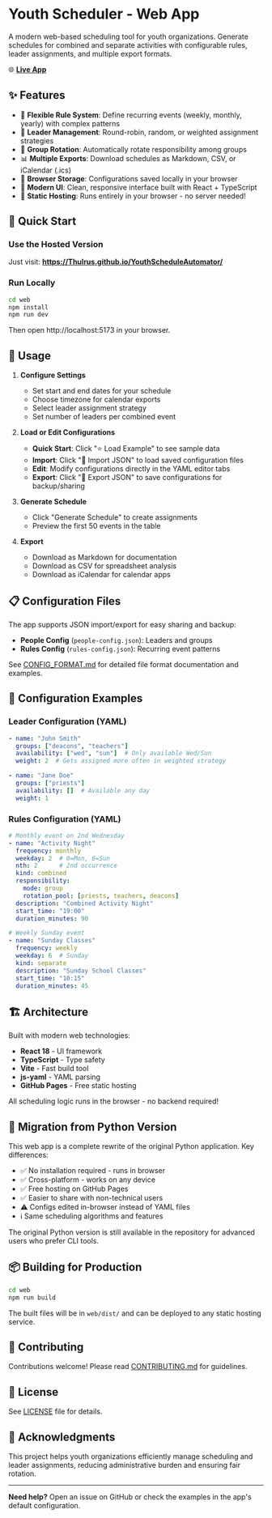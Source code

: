 # Youth Scheduler - Web App

A modern web-based scheduling tool for youth organizations. Generate schedules for combined and separate activities with configurable rules, leader assignments, and multiple export formats.

🌐 **[Live App](https://Thulrus.github.io/YouthScheduleAutomator/)**

## ✨ Features

- 📅 **Flexible Rule System**: Define recurring events (weekly, monthly, yearly) with complex patterns
- 👥 **Leader Management**: Round-robin, random, or weighted assignment strategies
- 🔄 **Group Rotation**: Automatically rotate responsibility among groups
- 📊 **Multiple Exports**: Download schedules as Markdown, CSV, or iCalendar (.ics)
- 💾 **Browser Storage**: Configurations saved locally in your browser
- 🎨 **Modern UI**: Clean, responsive interface built with React + TypeScript
- 🚀 **Static Hosting**: Runs entirely in your browser - no server needed!

## 🚀 Quick Start

### Use the Hosted Version

Just visit: **https://Thulrus.github.io/YouthScheduleAutomator/**

### Run Locally

```bash
cd web
npm install
npm run dev
```

Then open http://localhost:5173 in your browser.

## 📖 Usage

1. **Configure Settings**
   - Set start and end dates for your schedule
   - Choose timezone for calendar exports
   - Select leader assignment strategy
   - Set number of leaders per combined event

2. **Load or Edit Configurations**
   - **Quick Start**: Click "⭐ Load Example" to see sample data
   - **Import**: Click "📁 Import JSON" to load saved configuration files
   - **Edit**: Modify configurations directly in the YAML editor tabs
   - **Export**: Click "💾 Export JSON" to save configurations for backup/sharing

3. **Generate Schedule**
   - Click "Generate Schedule" to create assignments
   - Preview the first 50 events in the table

4. **Export**
   - Download as Markdown for documentation
   - Download as CSV for spreadsheet analysis
   - Download as iCalendar for calendar apps

## 📋 Configuration Files

The app supports JSON import/export for easy sharing and backup:

- **People Config** (`people-config.json`): Leaders and groups
- **Rules Config** (`rules-config.json`): Recurring event patterns

See [CONFIG_FORMAT.md](CONFIG_FORMAT.md) for detailed file format documentation and examples.

## 📝 Configuration Examples

### Leader Configuration (YAML)

```yaml
- name: "John Smith"
  groups: ["deacons", "teachers"]
  availability: ["wed", "sun"]  # Only available Wed/Sun
  weight: 2  # Gets assigned more often in weighted strategy

- name: "Jane Doe"
  groups: ["priests"]
  availability: []  # Available any day
  weight: 1
```

### Rules Configuration (YAML)

```yaml
# Monthly event on 2nd Wednesday
- name: "Activity Night"
  frequency: monthly
  weekday: 2  # 0=Mon, 6=Sun
  nth: 2      # 2nd occurrence
  kind: combined
  responsibility:
    mode: group
    rotation_pool: [priests, teachers, deacons]
  description: "Combined Activity Night"
  start_time: "19:00"
  duration_minutes: 90

# Weekly Sunday event
- name: "Sunday Classes"
  frequency: weekly
  weekday: 6  # Sunday
  kind: separate
  description: "Sunday School Classes"
  start_time: "10:15"
  duration_minutes: 45
```

## 🏗️ Architecture

Built with modern web technologies:

- **React 18** - UI framework
- **TypeScript** - Type safety
- **Vite** - Fast build tool
- **js-yaml** - YAML parsing
- **GitHub Pages** - Free static hosting

All scheduling logic runs in the browser - no backend required!

## 🔄 Migration from Python Version

This web app is a complete rewrite of the original Python application. Key differences:

- ✅ No installation required - runs in browser
- ✅ Cross-platform - works on any device
- ✅ Free hosting on GitHub Pages
- ✅ Easier to share with non-technical users
- ⚠️ Configs edited in-browser instead of YAML files
- ℹ️ Same scheduling algorithms and features

The original Python version is still available in the repository for advanced users who prefer CLI tools.

## 📦 Building for Production

```bash
cd web
npm run build
```

The built files will be in `web/dist/` and can be deployed to any static hosting service.

## 🤝 Contributing

Contributions welcome! Please read [CONTRIBUTING.md](../CONTRIBUTING.md) for guidelines.

## 📄 License

See [LICENSE](../LICENSE) file for details.

## 🙏 Acknowledgments

This project helps youth organizations efficiently manage scheduling and leader assignments, reducing administrative burden and ensuring fair rotation.

---

**Need help?** Open an issue on GitHub or check the examples in the app's default configuration.
